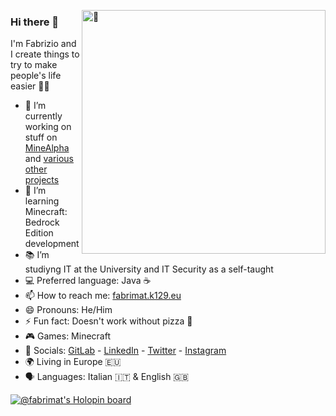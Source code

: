 [<img align="right" width="390" alt="🦑" src="https://gist.githubusercontent.com/Fabrimat/1af57a21bfb1993409d6e68c4dd81b6f/raw/a6747ad9580143d1fde678499c49990698442aae/github-metrics.svg">](#)
### Hi there 👋

I'm Fabrizio and I create things to try to make people's life easier 🏳️‍🌈

- 🔭 I’m currently working on stuff on [MineAlpha](https://www.minealpha.it/) and [various other projects](https://fabrimat.k129.eu/work/)
- 🌱 I’m learning Minecraft: Bedrock Edition development
- 📚 I’m studiyng IT at the University and IT Security as a self-taught
- 💻 Preferred language: Java ☕
- 📫 How to reach me: [fabrimat.k129.eu](https://fabrimat.k129.eu)
- 😄 Pronouns: He/Him
- ⚡ Fun fact: Doesn't work without pizza 🍕
- 🎮 Games: Minecraft
- 👥 Socials: [GitLab](https://gitlab.com/Fabrimat) - [LinkedIn](https://www.linkedin.com/in/fabriziolarosa/)  - [Twitter](https://twitter.com/Farbymat) - [Instagram](https://www.instagram.com/farbymat/)
- 🌍 Living in Europe 🇪🇺
- 🗣 Languages: Italian 🇮🇹 & English 🇬🇧

[![@fabrimat's Holopin board](https://holopin.io/api/user/board?user=fabrimat)](https://holopin.io/@fabrimat)
